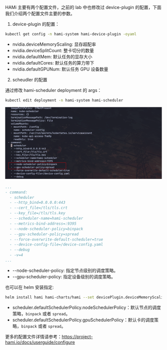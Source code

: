 HAMi 主要有两个配置文件，之前的 lab 中也修改过 device-plugin 的配置，下面我们介绍两个配置文件主要的参数。

1. device-plugin 的配置：

```bash
kubectl get config -n hami-system hami-device-plugin -oyaml
```

* nvidia.deviceMemoryScaling: 显存超配率
* nvidia.deviceSplitCount: 整卡切分的数量
* nvidia.defaultMem: 默认任务的显存大小 
* nvidia.defaultCores: 默认任务的算力带下
* nvidia.defaultGPUNum: 默认任务 GPU 设备数量

2. scheudler 的配置

通过修改 hami-scheduler deployment 的 args：

```bash
kubectl edit deployment -n hami-system hami-scheduler
```

![](./screenshot/schduler-binpack.png)

```yaml
...
- command:
  - scheduler
  - --http_bind=0.0.0.0:443
  - --cert_file=/tls/tls.crt
  - --key_file=/tls/tls.key
  - --scheduler-name=hami-scheduler
  - --metrics-bind-address=:9395
  - --node-scheduler-policy=binpack
  - --gpu-scheduler-policy=spread
  - --force-overwrite-default-scheduler=true
  - --device-config-file=/device-config.yaml
  - --debug
  - -v=4
...
```

* --node-scheduler-policy: 指定节点级别的调度策略。
* --gpu-scheduler-policy: 指定设备级别的调度策略。

也可以在 helm 安装指定:

```bash
helm install hami hami-charts/hami --set devicePlugin.deviceMemoryScaling=5 ...
```

* scheduler.defaultSchedulerPolicy.nodeSchedulerPolicy：默认节点的调度策略，`binpack` 或者 `spread`。
* scheduler.defaultSchedulerPolicy.gpuSchedulerPolicy：默认卡的调度策略，`binpack` 或者 `spread`。

更多的配置文件详情请参考：https://project-hami.io/docs/userguide/configure
